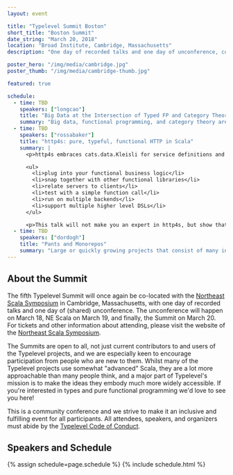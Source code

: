 ```yaml
---
layout: event

title: "Typelevel Summit Boston"
short_title: "Boston Summit"
date_string: "March 20, 2018"
location: "Broad Institute, Cambridge, Massachusetts"
description: "One day of recorded talks and one day of unconference, co-located with NE Scala."

poster_hero: "/img/media/cambridge.jpg"
poster_thumb: "/img/media/cambridge-thumb.jpg"

featured: true

schedule:
  - time: TBD
    speakers: ["longcao"]
    title: "Big Data at the Intersection of Typed FP and Category Theory"
    summary: "Big data, functional programming, and category theory aren’t just three trendy topics smashed into a talk title as bait! Foundational ideas from typed functional programming and category theory have real and practical applications for working with big data and can also be utilized to write more principled pipelines at scale. Whether it’s aggregating with monoids or writing more typesafe Spark jobs, we’ll try and bridge these topics together in a way that can be immediately useful. Some knowledge of Scala and a big data framework like Apache Hadoop, Spark, or Beam is suggested but not necessary."
  - time: TBD
    speakers: ["rossabaker"]
    title: "http4s: pure, typeful, functional HTTP in Scala"
    summary: |
      <p>http4s embraces cats.data.Kleisli for service definitions and fs2.Stream for payload processing. With its foundation on these simple types, we’ll take a whirlwind tour of how http4s can:</p>

      <ul>
        <li>plug into your functional business logic</li>
        <li>snap together with other functional libraries</li>
        <li>relate servers to clients</li>
        <li>test with a simple function call</li>
        <li>run on multiple backends</li>
        <li>support multiple higher level DSLs</li>
      </ul>

      <p>This talk will not make you an expert in http4s, but show that it’s a relatively short path to become one.</p>
  - time: TBD
    speakers: ["dordogh"]
    title: "Pants and Monorepos"
    summary: "Large or quickly growing projects that consist of many interdependent sub-projects with complex dependencies on third-party libraries can be difficult to handle with standard language build tools. Add on to that code generators and the use of multiple languages and suddenly a lot of your coding life is spent figuring out the right commands to run for the right language, and waiting for all of your code to build. This is where Pants can help! Pants is an open source build tool developed and used by Twitter, Square, Foursquare, Medium, and others. This talk will begin with a brief overview of what Pants is and how it can help, and then discuss new features we have been adding to make the tool faster. In particular, I will discuss the work we have done to restrict what is going on the JVM compile classpaths to make building Scala and Java projects faster, and the work we are doing to implement a remotely executing build system."
---
```


## About the Summit

The fifth Typelevel Summit will once again be co-located with the [Northeast Scala Symposium](http://www.nescala.org/) in Cambridge, Massachusetts, with one day of recorded talks and one day of (shared) unconference.
The unconference will happen on March 18, NE Scala on March 19, and finally, the Summit on March 20.
For tickets and other information about attending, please visit the website of the [Northeast Scala Symposium](http://www.nescala.org/).

The Summits are open to all, not just current contributors to and users of the Typelevel projects, and we are especially keen to encourage participation from people who are new to them.
Whilst many of the Typelevel projects use somewhat "advanced" Scala, they are a lot more approachable than many people think, and a major part of Typelevel's mission is to make the ideas they embody much more widely accessible.
If you're interested in types and pure functional programming we'd love to see you here!

This is a community conference and we strive to make it an inclusive and fulfilling event for all participants. All attendees, speakers, and organizers must abide by the [Typelevel Code of Conduct](/conduct.html).

## Speakers and Schedule

{% assign schedule=page.schedule %}
{% include schedule.html %}
